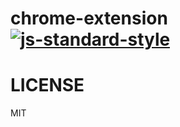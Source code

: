 # chrome-extension [![js-standard-style](https://img.shields.io/badge/code%20style-standard-brightgreen.svg?style=flat)](https://github.com/feross/standard)

# LICENSE

MIT
